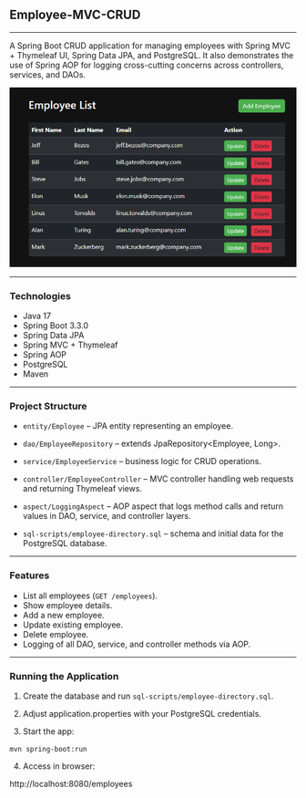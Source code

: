 ## Employee-MVC-CRUD
***

A Spring Boot CRUD application for managing employees with Spring MVC + Thymeleaf UI, Spring Data JPA, and PostgreSQL.
It also demonstrates the use of Spring AOP for logging cross-cutting concerns across controllers, services, and DAOs.

<img src="img/screenshot.png" alt="screenshot"/>

---
### Technologies

- Java 17
- Spring Boot 3.3.0
- Spring Data JPA
- Spring MVC + Thymeleaf
- Spring AOP
- PostgreSQL
- Maven

---
### Project Structure

- `entity/Employee` – JPA entity representing an employee.

- `dao/EmployeeRepository` – extends JpaRepository<Employee, Long>.

- `service/EmployeeService` – business logic for CRUD operations.

- `controller/EmployeeController` – MVC controller handling web requests and returning Thymeleaf views.

- `aspect/LoggingAspect` – AOP aspect that logs method calls and return values in DAO, service, and controller layers.

- `sql-scripts/employee-directory.sql` – schema and initial data for the PostgreSQL database.

---
### Features

- List all employees (`GET /employees`).
- Show employee details.
- Add a new employee.
- Update existing employee.
- Delete employee.
- Logging of all DAO, service, and controller methods via AOP.

---
### Running the Application

1. Create the database and run `sql-scripts/employee-directory.sql`.

2. Adjust application.properties with your PostgreSQL credentials.

3. Start the app:
```
mvn spring-boot:run
```
4. Access in browser:

http://localhost:8080/employees